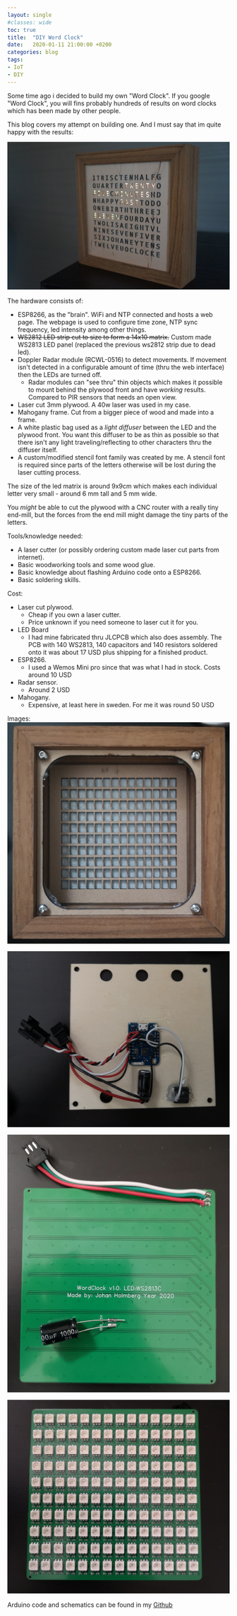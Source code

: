 ```yaml
---
layout: single
#classes: wide
toc: true
title:  "DIY Word Clock"
date:   2020-01-11 21:00:00 +0200
categories: blog
tags: 
- IoT
- DIY
---
```


Some time ago i decided to build my own "Word Clock". If you google "Word Clock", you will fins probably hundreds of results on word clocks which has been made by other people.

This blog covers my attempt on building one. And I must say that im quite happy with the results:

![Image of Word Clock](https://github.com/jh83/WordClock/blob/master/images/WordClock_1_highres.JPG?raw=true)

The hardware consists of:

- ESP8266, as the "brain". WiFi and NTP connected and hosts a web page. The webpage is used to configure time zone, NTP sync frequency, led intensity among other things.
- ~~WS2812 LED strip cut to size to form a 14x10 matrix.~~ Custom made WS2813 LED panel (replaced the previous ws2812 strip due to dead led).
- Doppler Radar module (RCWL-0516) to detect movements. If movement isn't detected in a configurable amount of time (thru the web interface) then the LEDs are turned off.
  - Radar modules can "see thru" thin objects which makes it possible to mount behind the plywood front and have *working* results. Compared to PIR sensors that needs an open view.
- Laser cut 3mm plywood. A 40w laser was used in my case.
- Mahogany frame. Cut from a bigger piece of wood and made into a frame.
- A white plastic bag used as a *light diffuser* between the LED and the plywood front. You want this diffuser to be as thin as possible so that there isn't any light traveling/reflecting to other characters thru the diffuser itself.
- A custom/modified stencil font family was created by me. A stencil font is required since parts of the letters otherwise will be lost during the laser cutting process.

The size of the led matrix is around 9x9cm which makes each individual letter very small - around 6 mm tall and 5 mm wide.

You *might* be able to cut the plywood with a CNC router with a really tiny end-mill, but the forces from the end mill might damage the tiny parts of the letters.

Tools/knowledge needed:

- A laser cutter (or possibly ordering custom made laser cut parts from internet).
- Basic woodworking tools and some wood glue.
- Basic knowledge about flashing Arduino code onto a ESP8266.
- Basic soldering skills.

Cost:

- Laser cut plywood.
  - Cheap if you own a laser cutter.
  - Price unknown if you need someone to laser cut it for you.
- LED Board
  - I had mine fabricated thru JLCPCB which also does assembly. The PCB with 140 WS2813, 140 capacitors and 140 resistors soldered onto it was about 17 USD plus shipping for a finished product.
- ESP8266.
  - I used a Wemos Mini pro since that was what I had in stock. Costs around 10 USD
- Radar sensor.
  - Around 2 USD
- Mahogany.
  - Expensive, at least here in sweden. For me it was round 50 USD

Images:
![Inside](https://github.com/jh83/WordClock/blob/master/images/Inside.jpg?raw=true)

![backCoverWithElectronics](https://github.com/jh83/WordClock/blob/master/images/backCoverWithElectronics.jpg?raw=true)

![ledPanelBack](https://github.com/jh83/WordClock/blob/master/images/ledPanelBack.jpg?raw=true)

![ledPanelFront](https://github.com/jh83/WordClock/blob/master/images/ledPanelFront.jpg?raw=true)

Arduino code and schematics can be found in my [Github](https://github.com/jh83/WordClock)
